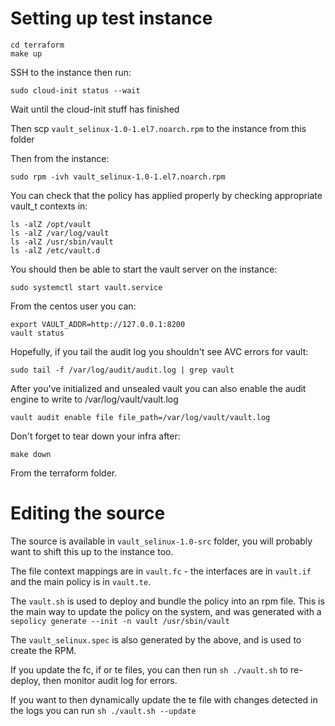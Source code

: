 # Setting up test instance

```
cd terraform
make up
```

SSH to the instance then run:

```
sudo cloud-init status --wait
```

Wait until the cloud-init stuff has finished

Then scp `vault_selinux-1.0-1.el7.noarch.rpm` to the instance from this folder

Then from the instance:

```
sudo rpm -ivh vault_selinux-1.0-1.el7.noarch.rpm
```

You can check that the policy has applied properly by checking appropriate vault_t contexts in:

```
ls -alZ /opt/vault
ls -alZ /var/log/vault
ls -alZ /usr/sbin/vault
ls -alZ /etc/vault.d
```

You should then be able to start the vault server on the instance:

```
sudo systemctl start vault.service
```

From the centos user you can:
```
export VAULT_ADDR=http://127.0.0.1:8200
vault status
```

Hopefully, if you tail the audit log you shouldn't see AVC errors for vault:

```
sudo tail -f /var/log/audit/audit.log | grep vault
```

After you've initialized and unsealed vault you can also enable the audit engine to write to /var/log/vault/vault.log

```
vault audit enable file file_path=/var/log/vault/vault.log
```

Don't forget to tear down your infra after:

```
make down
```

From the terraform folder.

# Editing the source

The source is available in `vault_selinux-1.0-src` folder, you will probably want to shift this up to the instance too.

The file context mappings are in `vault.fc` - the interfaces are in `vault.if` and the main policy is in `vault.te`.

The `vault.sh` is used to deploy and bundle the policy into an rpm file. This is the main way to update the policy on the system, and was generated with a `sepolicy generate --init -n vault /usr/sbin/vault`

The `vault_selinux.spec` is also generated by the above, and is used to create the RPM.

If you update the fc, if or te files, you can then run `sh ./vault.sh` to re-deploy, then monitor audit log for errors.

If you want to then dynamically update the te file with changes detected in the logs you can run `sh ./vault.sh --update`
